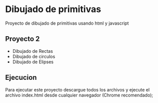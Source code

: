 # Dibujado de primitivas
Proyecto de dibujado de primitivas usando html y javascript

## Proyecto 2

* Dibujado de Rectas
* Dibujado de circulos
* Dibujado de Elipses

## Ejecucion

Para ejecutar este proyecto descargue todos los archivos y ejecute el archivo index.html desde cualquier navegador (Chrome recomendado);